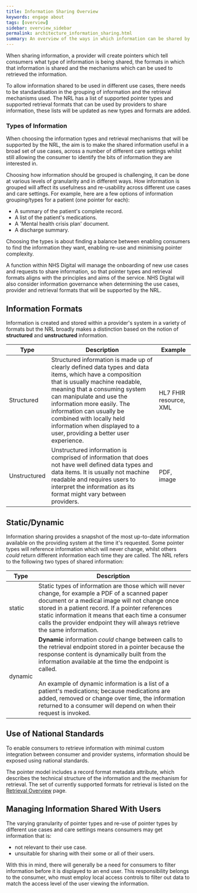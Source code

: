 ```yaml
---
title: Information Sharing Overview
keywords: engage about
tags: [overview]
sidebar: overview_sidebar
permalink: architecture_information_sharing.html
summary: An overview of the ways in which information can be shared by providers with consumers.
---
```


When sharing information, a provider will create pointers which tell consumers what type of information is being shared, the formats in which that information is shared and the mechanisms which can be used to retrieved the information.

To allow information shared to be used in different use cases, there needs to be standardisation in the grouping of information and the retrieval mechanisms used. The NRL has a list of supported pointer types and supported retrieval formats that can be used by providers to share information, these lists will be updated as new types and formats are added.

### Types of Information

When choosing the information types and retrieval mechanisms that will be supported by the NRL, the aim is to make the shared information useful in a broad set of use cases, across a number of different care settings whilst still allowing the consumer to identify the bits of information they are interested in.

Choosing how information should be grouped is challenging, it can be done at various levels of granularity and in different ways. How information is grouped will affect its usefulness and re-usability across different use cases and care settings. For example, here are a few options of information grouping/types for a patient (one pointer for each):
- A summary of the patient's complete record.
- A list of the patient's medications.
- A 'Mental health crisis plan' document.
- A discharge summary.

Choosing the types is about finding a balance between enabling consumers to find the information they want, enabling re-use and minimising pointer complexity.

A function within NHS Digital will manage the onboarding of new use cases and requests to share information, so that pointer types and retrieval formats aligns with the principles and aims of the service. NHS Digital will also consider information governance when determining the use cases, provider and retrieval formats that will be supported by the NRL.

## Information Formats

Information is created and stored within a provider's system in a variety of formats but the NRL broadly makes a distinction based on the notion of **structured** and **unstructured** information.

|Type|Description|Example|
|----|-----------|-------|
| Structured | Structured information is made up of clearly defined data types and data items, which have a composition that is usually machine readable, meaning that a consuming system can manipulate and use the information more easily. The information can usually be combined with locally held information when displayed to a user, providing a better user experience. | HL7 FHIR resource, XML |
| Unstructured | Unstructured information is comprised of information that does not have well defined data types and data items. It is usually not machine readable and requires users to interpret the information as its format might vary between providers. | PDF, image |

## Static/Dynamic

Information sharing provides a snapshot of the most up-to-date information available on the providing system at the time it's requested. Some pointer types will reference information which will never change, whilst others *could* return different information each time they are called. The NRL refers to the following two types of shared information:

|Type|Description|
|----|-----------|
| static | Static types of information are those which will never change, for example a PDF of a scanned paper document or a medical image will not change once stored in a patient record. If a pointer references static information it means that each time a consumer calls the provider endpoint they will always retrieve the same information. |
| dynamic | **Dynamic** information *could* change between calls to the retrieval endpoint stored in a pointer because the response content is dynamically built from the information available at the time the endpoint is called.<br/><br/>An example of dynamic information is a list of a patient's medications; because medications are added, removed or change over time, the information returned to a consumer will depend on when their request is invoked. |

## Use of National Standards

To enable consumers to retrieve information with minimal custom integration between consumer and provider systems, information should be exposed using national standards.

The pointer model includes a record format metadata attribute, which describes the technical structure of the information and the mechanism for retrieval. The set of currently supported formats for retrieval is listed on the [Retrieval Overview](retrieval_overview.html#supported-retrieval-formats) page.

## Managing Information Shared With Users

The varying granularity of pointer types and re-use of pointer types by different use cases and care settings means consumers may get information that is:
- not relevant to their use case.
- unsuitable for sharing with their some or all of their users.

With this in mind, there will generally be a need for consumers to filter information before it is displayed to an end user. This responsibility belongs to the consumer, who must employ local access controls to filter out data to match the access level of the user viewing the information.
